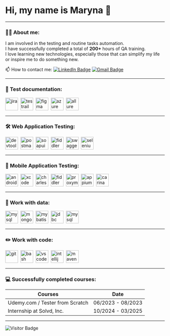 # Hi, my name is Maryna 👋

---

### 👨‍💻 About me:
I am involved in the testing and routine tasks automation.  
I have successfully completed a total of **200+** hours of QA training.  
I love learning new technologies, especially those that can simplify my life or inspire me to do something new.

📫 How to contact me:  [![LinkedIn Badge](https://img.shields.io/badge/-@marinadedul-blue?style=flat&logo=LinkedIn&logoColor=white)](https://www.linkedin.com/in/marynadziadul/)  [![Gmail Badge](https://img.shields.io/badge/-Gmail-red?style=flat&logo=Gmail&logoColor=white)](mailto:mdedul2820@gmail.com)

---

### 📁 Test documentation:

<div>
  <img src="https://cdn.jsdelivr.net/gh/devicons/devicon/icons/jira/jira-original.svg" title="Jira" alt="jira" width="40" height="40"/>&nbsp;
  <img src="https://codahosted.io/packs/21236/unversioned/assets/LOGO/ba1091c59bab89cd2fd0f289622731fe16113d7b00905abe64759c313a4b73b76c1b0426076ed76cb74752234c734131df46992d5b8b48fc13e264240e4f7119f736cfeb64df36ded54b5cbf6198b9cadedf18dd0cac5c7dbcd16e6336c29363cd1292ba" title="TestRail" alt="testrail" width="40" height="40"/>&nbsp;
  <img src="https://cdn.jsdelivr.net/gh/devicons/devicon/icons/figma/figma-original.svg" title="Figma" alt="figma" width="40" height="40"/>&nbsp;
  <img src="https://cdn.jsdelivr.net/gh/devicons/devicon/icons/azure/azure-original.svg" title="Azure DevOps" alt="azure" width="40" height="40"/>&nbsp;
  <img src="https://avatars.githubusercontent.com/u/5879127?s=200&v=4" title="Allure" alt="allure" width="40" height="40"/>&nbsp;</div>

---

### 🛠 Web Application Testing:

<div>
  <img src="https://d33wubrfki0l68.cloudfront.net/38b5c953a4667366685d55db55d057c86db1fc54/a0fdc/static/acae6b24d940347661ca901ea07f47c1/chrome-dev-logo-icon.png" title="Chrome DevTools" alt="devtools" width="40" height="40"/>&nbsp;
  <img src="https://user-images.githubusercontent.com/7853266/44114706-9c72dd08-9fd1-11e8-8d9d-6d9d651c75ad.png" title="Postman" alt="postman" width="40" height="40"/>&nbsp;
  <img src="https://static0.smartbear.co/smartbearbrand/media/images/home/soapui-icon.svg" title="SoapUI" alt="soapui" width="40" height="40"/>&nbsp;
  <img src="https://cdn.icon-icons.com/icons2/2107/PNG/512/file_type_fiddler_icon_130625.png" title="Fiddler" alt="fiddler" width="40" height="40"/>&nbsp;
  <img src="https://static-00.iconduck.com/assets.00/swagger-icon-512x512-1n7w9vay.png" title="Swagger" alt="swagger" width="40" height="40"/>&nbsp;
  <img src="https://cdn.jsdelivr.net/gh/devicons/devicon/icons/selenium/selenium-original.svg" title="Selenium" alt="selenium" width="40" height="40"/>&nbsp;
</div>

---

### 📱 Mobile Application Testing:

<div>
  <img src="https://cdn.jsdelivr.net/gh/devicons/devicon/icons/androidstudio/androidstudio-original.svg" title="Android Studio" alt="android-studio" width="40" height="40"/>&nbsp;
  <img src="https://cdn.jsdelivr.net/gh/devicons/devicon/icons/xcode/xcode-original.svg" title="Xcode" alt="xcode" width="40" height="40"/>&nbsp;
  <img src="https://cdn.icon-icons.com/icons2/3053/PNG/512/charles_proxy_macos_bigsur_icon_190302.png" title="Charles Proxy" alt="charles-proxy" width="40" height="40"/>&nbsp;
  <img src="https://www.megaleechers.com/storage/Fiddler-Everywhere-Icon.png" title="Fiddler" alt="fiddler" width="40" height="40"/>&nbsp;
  <img src="https://pbs.twimg.com/profile_images/1589614420766126080/slAIVDtr_400x400.jpg" title="Proxyman" alt="proxyman" width="40" height="40"/>&nbsp;
  <img src="https://upload.wikimedia.org/wikipedia/commons/thumb/5/50/Appium_logo.svg/512px-Appium_logo.svg.png" title="Appium" alt="appium" width="40" height="40"/>&nbsp;
  <img src="https://avatars.githubusercontent.com/u/9145886?s=200&v=4" title="Carina" alt="carina" width="40" height="40"/>&nbsp;
</div>

---

### 💾 Work with data:

<div>
  <img src="https://cdn.jsdelivr.net/gh/devicons/devicon/icons/mysql/mysql-original.svg" title="MySQL" alt="mysql" width="40" height="40"/>&nbsp;
  <img src="https://cdn.jsdelivr.net/gh/devicons/devicon/icons/mongodb/mongodb-original.svg" title="MongoDB" alt="mongodb" width="40" height="40"/>&nbsp;
  <img src="https://mybatis.org/images/mybatis-logo.png" title="MyBatis" alt="mybatis" width="40" height="40"/>&nbsp;
  <img src="https://cdn.jsdelivr.net/gh/devicons/devicon/icons/java/java-original.svg" title="JDBC" alt="jdbc" width="40" height="40"/>&nbsp;
  <img src="https://www.mysql.com/common/logos/workbench-logo.svg" title="MySQL Workbench" alt="mysql workbench" width="40" height="40"/>&nbsp;</div>

---

### ✏️ Work with code:

<div>
  <img src="https://cdn.jsdelivr.net/gh/devicons/devicon/icons/git/git-original.svg" title="Git" alt="git" width="40" height="40"/>&nbsp;
  <img src="https://upload.wikimedia.org/wikipedia/commons/thumb/4/4b/Bash_Logo_Colored.svg/1024px-Bash_Logo_Colored.svg.png?20180723054350" title="Bash" alt="bash" width="40" height="40"/>&nbsp;
  <img src="https://cdn.jsdelivr.net/gh/devicons/devicon/icons/vscode/vscode-original.svg" title="VS Code" alt="vscode" width="40" height="40"/>&nbsp;
  <img src="https://cdn.jsdelivr.net/gh/devicons/devicon/icons/intellij/intellij-original.svg" title="IntelliJ IDEA" alt="intellij idea" width="40" height="40"/>&nbsp;
  <img src="https://cdn.jsdelivr.net/gh/devicons/devicon/icons/maven/maven-original.svg" title="Maven" alt="maven" width="40" height="40"/>&nbsp;
</div>

---

### 💻 Successfully completed courses:

| Courses                       | Date              |
|------------------------------|:-----------------:|
| Udemy.com / Tester from Scratch | 06/2023 - 08/2023 |
| Internship at Solvd, Inc.       | 10/2024 - 03/2025 |

---

![Visitor Badge](https://visitor-badge.laobi.icu/badge?page_id=Mary2820)
